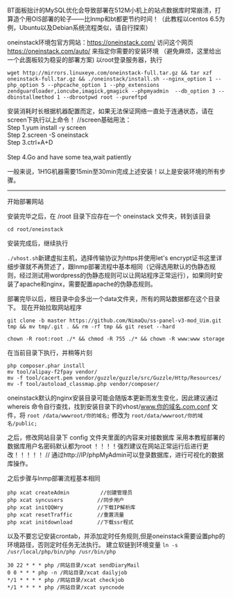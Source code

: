 BT面板拙计的MySQL优化会导致部署在512M小机上的站点数据库时常崩溃，打算造个用OIS部署的轮子——比lnmp和bt都更节约时间！（此教程以centos 6.5为例，Ubuntu以及Debian系统流程类似，请自行探索）


oneinstack环境包官方网站：https://oneinstack.com/
访问这个网页 https://oneinstack.com/auto/ 来指定你需要的安装环境 （避免麻烦，这里给出一个此面板较为稳妥的部署方案)
以root登录服务器，执行

`wget http://mirrors.linuxeye.com/oneinstack-full.tar.gz && tar xzf oneinstack-full.tar.gz && ./oneinstack/install.sh --nginx_option 1 --php_option 5 --phpcache_option 1 --php_extensions zendguardloader,ioncube,imagick,gmagick --phpmyadmin  --db_option 3 --dbinstallmethod 1 --dbrootpwd root --pureftpd `

安装消耗时长根据机器配置而定，如果无法保证网络一直处于连通状态，请在screen下执行以上命令！
//screen基础用法：</br>Step 1.yum install -y screen
                 </br>Step 2.screen -S oneinstack
                 </br>Step 3.ctrl+A+D        
                 </br>Step 4.Go and have some tea,wait patiently

一般来说，1H1G机器需要15min至30min完成上述安装！以上是安装环境的所有步骤。

---

开始部署网站

安装完毕之后，在 /root 目录下应存在一个 oneinstack 文件夹，转到该目录

`cd root/oneinstack`

安装完成后，继续执行

`./vhost.sh`新建虚拟主机，选择传输协议为https并使用let's encrypt证书这里详细步骤就不再赘述了，跟lnmp部署流程中基本相同（记得选用默认的伪静态规则，经过测试用wordpress的伪静态规则可以让网站程序正常运行），如果同时安装了apache和nginx，需要配置apache的伪静态规则。

部署完毕以后，根目录中会多出一个data文件夹，所有的网站数据都在这个目录下。
现在开始拉取网站程序

`git clone -b master https://github.com/NimaQu/ss-panel-v3-mod_Uim.git tmp && mv tmp/.git . && rm -rf tmp && git reset --hard `

`chown -R root:root ./* && chmod -R 755 ./* && chown -R www:www storage`

在当前目录下执行，并稍等片刻
```
php composer.phar install
mv tool/alipay-f2fpay vendor/
mv -f tool/cacert.pem vendor/guzzle/guzzle/src/Guzzle/Http/Resources/
mv -f tool/autoload_classmap.php vendor/composer/
```
oneinstack默认的nginx安装目录可能会随版本更新而发生变化，因此建议通过 whereis 命令自行查找，找到安装目录下的vhost/www.你的域名.com.conf 文件，将 `root /data/wwwroot/你的域名;` 修改为 `root/data/wwwroot/你的域名/public;`

之后，修改网站目录下 config 文件夹里面的内容来对接数据库
采用本教程部署的数据库用户名密码默认都为root ！！！！强烈建议在网站正常运行后进行更改！！！！！ // 通过http://IP/phpMyAdmin可以登录数据库，进行可视化的数据库操作。

之后步骤与lnmp部署流程基本相同 
```
php xcat createAdmin          //创建管理员
php xcat syncusers           //同步用户
php xcat initQQWry           //下载IP解析库
php xcat resetTraffic        //重置流量
php xcat initdownload        //下载ssr程式
```
以及不要忘记安装crontab，并添加定时任务规则,但是oneinstack需要设置php的环境路径，否则定时任务无法执行。
建立软链到环境变量   `ln -s /usr/local/php/bin/php /usr/bin/php`       
```
30 22 * * * php /网站目录/xcat sendDiaryMail
0 0 * * * php -n /网站目录/xcat dailyjob
*/1 * * * * php /网站目录/xcat checkjob
*/1 * * * * php /网站目录/xcat syncnode
```